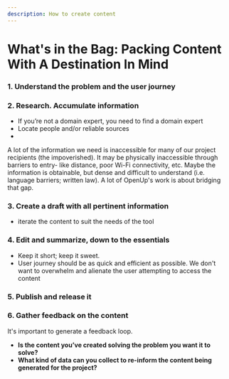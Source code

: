 ```yaml
---
description: How to create content
---
```


# What's in the Bag: Packing Content With A Destination In Mind

### 1. Understand the problem and the user journey

### 2. Research. Accumulate information

* If you’re not a domain expert, you need to find a domain expert
* Locate people and/or reliable sources
* 
A lot of the information we need is inaccessible for many of our project recipients \(the impoverished\). It may be physically inaccessible through barriers to entry- like distance, poor Wi-Fi connectivity, etc. Maybe the information is obtainable, but dense and difficult to understand \(i.e. language barriers; written law\). A lot of OpenUp's work is about bridging that gap. 

### 3. Create a draft with all pertinent information 

* iterate the content to suit the needs of the tool

### 4. Edit and summarize, down to the essentials 

* Keep it short; keep it sweet.  
* User journey should be as quick and efficient as possible. We don't want to overwhelm and alienate the user attempting to access the content

### 5. Publish and release it 

### 6. Gather feedback on the content

It's important to generate a feedback loop.

* **Is the content you’ve created solving the problem you want it to solve?** 
* **What kind of data can you collect to re-inform the content being generated for the project?**

